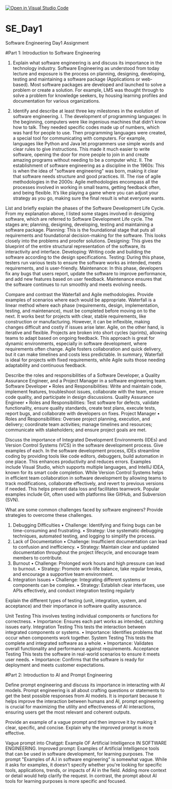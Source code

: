 [![Open in Visual Studio Code](https://classroom.github.com/assets/open-in-vscode-2e0aaae1b6195c2367325f4f02e2d04e9abb55f0b24a779b69b11b9e10269abc.svg)](https://classroom.github.com/online_ide?assignment_repo_id=16185189&assignment_repo_type=AssignmentRepo)
# SE_Day1
Software Engineering Day1 Assignment

#Part 1: Introduction to Software Engineering

1)	Explain what software engineering is and discuss its importance in the technology industry.
Software Engineering as understood from today lecture and exposure is the process on planning, designing, developing, testing and maintaining a software package (Applications or web-based). Most software packages are developed and launched to solve a problem or create a solution.
For example, LMS was thought through to solve a problem for knowledge seekers, by housing learning profiles and documentation for various organizations.

2)	Identify and describe at least three key milestones in the evolution of software engineering.
I.	The development of programming languages: In the beginning, computers were like ingenious machines that didn’t know how to talk. They needed specific codes made up of numbers, which was hard for people to use. Then programming languages were created, a special tool for communicating with computers. For example, languages like Python and Java let programmers use simple words and clear rules to give instructions. This made it much easier to write software, opening the door for more people to join in and create amazing programs without needing to be a computer whiz.
II.	The establishment of software engineering as a discipline in the 1960s: This is when the idea of "software engineering" was born, making it clear that software needs structure and good practices.
III.	The rise of agile methodologies in the 2000s: Agile methodologies encompass all the processes involved in working in small teams, getting feedback often, and being flexible. It’s like playing a game where you can adjust your strategy as you go, making sure the final result is what everyone wants.


List and briefly explain the phases of the Software Development Life Cycle.
From my explanation above, I listed some stages involved in designing software, which are referred to Software Development Life cycle. The stages are; planning, designing, developing, testing and maintaining a software package.
Planning: This is the foundational stage that puts all requirements and foundational decision-making for the software. This looks closely into the problems and proofer solutions.
Designing: This gives the blueprint of the entire structural representation of the software, its interactivity and interface.
Developing: Writing code and building the software according to the design specifications.
Testing: During this phase, testers run various tests to ensure the software works as intended, meets requirements, and is user-friendly.
Maintenance: In this phase, developers fix any bugs that users report, update the software to improve performance, and add new features based on user feedback. Maintenance ensures that the software continues to run smoothly and meets evolving needs.


Compare and contrast the Waterfall and Agile methodologies. Provide examples of scenarios where each would be appropriate.
Waterfall is a linear method where each phase (requirements, design, implementation, testing, and maintenance), must be completed before moving on to the next. It works best for projects with clear, stable requirements, like construction or manufacturing. However, it can be inflexible, making changes difficult and costly if issues arise later.
Agile, on the other hand, is iterative and flexible. Projects are broken into short cycles (sprints), allowing teams to adapt based on ongoing feedback. This approach is great for dynamic environments, especially in software development, where requirements often change. Agile fosters collaboration and quick delivery, but it can make timelines and costs less predictable.
In summary, Waterfall is ideal for projects with fixed requirements, while Agile suits those needing adaptability and continuous feedback.

Describe the roles and responsibilities of a Software Developer, a Quality Assurance Engineer, and a Project Manager in a software engineering team.
Software Developer
•	Roles and Responsibilities: Write and maintain code, implement features, troubleshoot issues, collaborate with the team, ensure code quality, and participate in design discussions.
Quality Assurance Engineer
•	Roles and Responsibilities: Test software for defects, validate functionality, ensure quality standards, create test plans, execute tests, report bugs, and collaborate with developers on fixes.
Project Manager
•	Roles and Responsibilities: Oversee project planning, execution, and delivery; coordinate team activities; manage timelines and resources; communicate with stakeholders; and ensure project goals are met.


Discuss the importance of Integrated Development Environments (IDEs) and Version Control Systems (VCS) in the software development process. Give examples of each.
In the software development process, IDEs streamline coding by providing tools like code editors, debuggers, build automation in one place. This enhances productivity and reduces errors. Examples include Visual Studio, which supports multiple languages, and IntelliJ IDEA, known for its smart code completion.
While Version Control Systems helps in efficient team collaboration in software development by allowing teams to track modifications, collaborate effectively, and revert to previous versions if needed. This helps prevent data loss and facilitates teamwork. Popular examples include Git, often used with platforms like GitHub, and Subversion (SVN).

What are some common challenges faced by software engineers? Provide strategies to overcome these challenges.
1. Debugging Difficulties
•	Challenge: Identifying and fixing bugs can be time-consuming and frustrating.
•	Strategy: Use systematic debugging techniques, automated testing, and logging to simplify the process.
2. Lack of Documentation
•	Challenge: Insufficient documentation can lead to confusion and inefficiency.
•	Strategy: Maintain clear and updated documentation throughout the project lifecycle, and encourage team members to contribute.
3. Burnout
•	Challenge: Prolonged work hours and high pressure can lead to burnout.
•	Strategy: Promote work-life balance, take regular breaks, and encourage a supportive team environment.
4. Integration Issues
•	Challenge: Integrating different systems or components can be complex.
•	Strategy: Establish clear interfaces, use APIs effectively, and conduct integration testing regularly



Explain the different types of testing (unit, integration, system, and acceptance) and their importance in software quality assurance.

Unit Testing
This involves testing individual components or functions for correctness.
•	Importance: Ensures each part works as intended, catching issues early.
Integration Testing
This tests the interaction between integrated components or systems.
•	Importance: Identifies problems that occur when components work together.
System Testing
This tests the complete and integrated software as a whole.
•	Importance: Validates overall functionality and performance against requirements.
Acceptance Testing
This tests the software in real-world scenarios to ensure it meets user needs.
•	Importance: Confirms that the software is ready for deployment and meets customer expectations.


#Part 2: Introduction to AI and Prompt Engineering


Define prompt engineering and discuss its importance in interacting with AI models.
Prompt engineering is all about crafting questions or statements to get the best possible responses from AI models.
It is important because It helps improve the interaction between humans and AI, prompt engineering is crucial for maximizing the utility and effectiveness of AI interactions, ensuring users get the most relevant and coherent outputs.

Provide an example of a vague prompt and then improve it by making it clear, specific, and concise. Explain why the improved prompt is more effective.

Vague prompt into Chatgpt: Example OF Artificial Intelligence IN SOFTWARE ENGINEERING.
Improved prompt: Examples of Artificial Intelligence tools that can be used in software development, for learning purposes.
The prompt "Examples of A.I in software engineering" is somewhat vague. While it asks for examples, it doesn't specify whether you're looking for specific tools, applications, trends, or impacts of AI in the field. Adding more context or detail would help clarify the request.
In contrast, the prompt about AI tools for learning purposes is more specific and focused.


